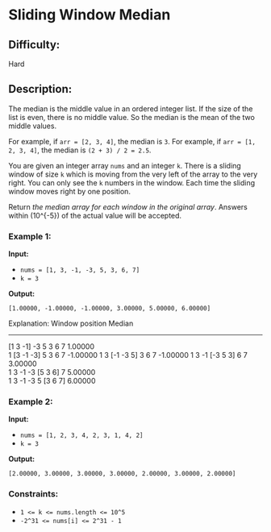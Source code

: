 # Sliding Window Median

## Difficulty: 
Hard

## Description: 
The median is the middle value in an ordered integer list. If the size of the list is even, there is no middle value. So the median is the mean of the two middle values.

For example, if `arr = [2, 3, 4]`, the median is `3`.
For example, if `arr = [1, 2, 3, 4]`, the median is `(2 + 3) / 2 = 2.5`.

You are given an integer array `nums` and an integer `k`. There is a sliding window of size `k` which is moving from the very left of the array to the very right. You can only see the `k` numbers in the window. Each time the sliding window moves right by one position.

Return *the median array for each window in the original array*. Answers within \(10^{-5}\) of the actual value will be accepted.

### Example 1:

**Input:**
- `nums = [1, 3, -1, -3, 5, 3, 6, 7]`
- `k = 3`

**Output:**
```
[1.00000, -1.00000, -1.00000, 3.00000, 5.00000, 6.00000]
```
Explanation:
Window position                Median
---------------                -----
[1  3  -1] -3  5  3  6  7     1.00000  
1 [3  -1  -3] 5  3  6  7      -1.00000
1  3 [-1  -3  5] 3  6  7      -1.00000
1  3  -1 [-3  5  3] 6  7       3.00000  
1  3  -1  -3 [5  3  6] 7       5.00000  
1  3  -1  -3  5 [3  6  7]      6.00000  

### Example 2:

**Input:**
- `nums = [1, 2, 3, 4, 2, 3, 1, 4, 2]`
- `k = 3`

**Output:** 
```
[2.00000, 3.00000, 3.00000, 3.00000, 2.00000, 3.00000, 2.00000]
```

### Constraints:
- `1 <= k <= nums.length <= 10^5`
- `-2^31 <= nums[i] <= 2^31 - 1`